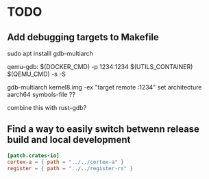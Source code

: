 # TODO

## Add debugging targets to Makefile

sudo apt installl gdb-multiarch

qemu-gdb:
       $(DOCKER_CMD) -p 1234:1234 $(UTILS_CONTAINER) $(QEMU_CMD) -s -S

gdb-multiarch kernel8.img -ex "target remote :1234"
set architecture aarch64
symbols-file ??

combine this with rust-gdb?

## Find a way to easily switch betwenn release build and local development

```toml
[patch.crates-io]
cortex-a = { path = "../../cortex-a" }
register = { path = "../../register-rs" }
```
